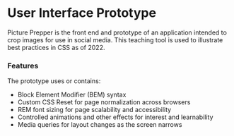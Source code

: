 # User Interface Prototype

Picture Prepper is the front end and prototype of an application intended to crop images for use in social media. This teaching tool is used to illustrate best practices in CSS as of 2022. 

### Features
The prototype uses or contains:
- Block Element Modifier (BEM) syntax
- Custom CSS Reset for page normalization across browsers
- REM font sizing for page scalability and accessibility
- Controlled animations and other effects for interest and learnability
- Media queries for layout changes as the screen narrows
